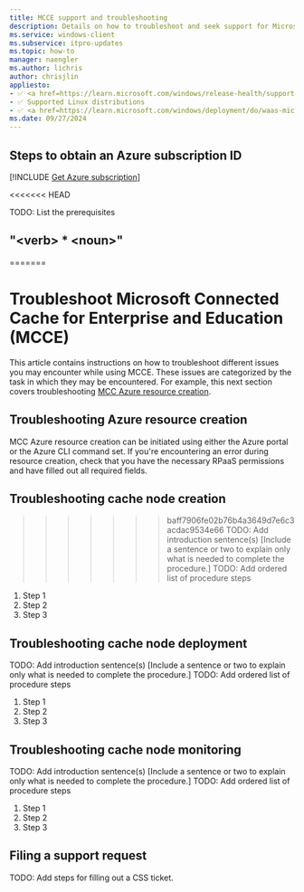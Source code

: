 ```yaml
---
title: MCCE support and troubleshooting
description: Details on how to troubleshoot and seek support for Microsoft Connected Cache for Enterprise (MCCE).
ms.service: windows-client
ms.subservice: itpro-updates
ms.topic: how-to
manager: naengler
ms.author: lichris
author: chrisjlin
appliesto: 
- ✅ <a href=https://learn.microsoft.com/windows/release-health/supported-versions-windows-client target=_blank>Windows 11</a>
- ✅ Supported Linux distributions
- ✅ <a href=https://learn.microsoft.com/windows/deployment/do/waas-microsoft-connected-cache target=_blank>Microsoft Connected Cache for Enterprise</a>	
ms.date: 09/27/2024
---
```




## Steps to obtain an Azure subscription ID

<!--Using include file, get-azure-subscription.md, do/mcc-isp.md for shared content-->
[!INCLUDE [Get Azure subscription](includes/get-azure-subscription.md)]


<<<<<<< HEAD

TODO: List the prerequisites

<!-- 4. Task H2s ------------------------------------------------------------------------------

Required: Multiple procedures should be organized in H2 level sections. A section contains a major grouping of steps that help users complete a task. Each section is represented as an H2 in the article.

For portal-based procedures, minimize bullets and numbering.

* Each H2 should be a major step in the task.
* Phrase each H2 title as "<verb> * <noun>" to describe what they'll do in the step.
* Don't start with a gerund.
* Don't number the H2s.
* Begin each H2 with a brief explanation for context.
* Provide a ordered list of procedural steps.
* Provide a code block, diagram, or screenshot if appropriate
* An image, code block, or other graphical element comes after numbered step it illustrates.
* If necessary, optional groups of steps can be added into a section.
* If necessary, alternative groups of steps can be added into a section.

-->

## "\<verb\> * \<noun\>"
=======
<!-- 1. H1 -----------------------------------------------------------------------------

Required: Use a "<verb> * <noun>" format for your H1. Pick an H1 that clearly conveys the task the user will complete.

For example: "Migrate data from regular tables to ledger tables" or "Create a new Azure SQL Database".

* Include only a single H1 in the article.
* Don't start with a gerund.
* Don't include "Tutorial" in the H1.

-->

# Troubleshoot Microsoft Connected Cache for Enterprise and Education (MCCE)

<!-- 2. Introductory paragraph ----------------------------------------------------------

Required: Lead with a light intro that describes, in customer-friendly language, what the customer will do. Answer the fundamental “why would I want to do this?” question. Keep it short.

Readers should have a clear idea of what they will do in this article after reading the introduction.

* Introduction immediately follows the H1 text.
* Introduction section should be between 1-3 paragraphs.
* Don't use a bulleted list of article H2 sections.

Example: In this article, you will migrate your user databases from IBM Db2 to SQL Server by using SQL Server Migration Assistant (SSMA) for Db2.

-->

This article contains instructions on how to troubleshoot different issues you may encounter while using MCCE. These issues are categorized by the task in which they may be encountered. For example, this next section covers troubleshooting [MCC Azure resource creation](mcc-ent-create-resource-and-cache.md).

## Troubleshooting Azure resource creation

MCC Azure resource creation can be initiated using either the Azure portal or the Azure CLI command set. If you're encountering an error during resource creation, check that you have the necessary RPaaS permissions and have filled out all required fields.

## Troubleshooting cache node creation
>>>>>>> baff7906fe02b76b4a3649d7e6c3acdac9534e66
TODO: Add introduction sentence(s)
[Include a sentence or two to explain only what is needed to complete the procedure.]
TODO: Add ordered list of procedure steps

1. Step 1
1. Step 2
1. Step 3

## Troubleshooting cache node deployment
TODO: Add introduction sentence(s)
[Include a sentence or two to explain only what is needed to complete the procedure.]
TODO: Add ordered list of procedure steps

1. Step 1
1. Step 2
1. Step 3

## Troubleshooting cache node monitoring
TODO: Add introduction sentence(s)
[Include a sentence or two to explain only what is needed to complete the procedure.]
TODO: Add ordered list of procedure steps

1. Step 1
1. Step 2
1. Step 3

<!-- 5. Next step/Related content------------------------------------------------------------------------

Optional: You have two options for manually curated links in this pattern: Next step and Related content. You don't have to use either, but don't use both.
  - For Next step, provide one link to the next step in a sequence. Use the blue box format
  - For Related content provide 1-3 links. Include some context so the customer can determine why they would click the link. Add a context sentence for the following links.

-->

## Filing a support request

TODO: Add steps for filling out a CSS ticket.
